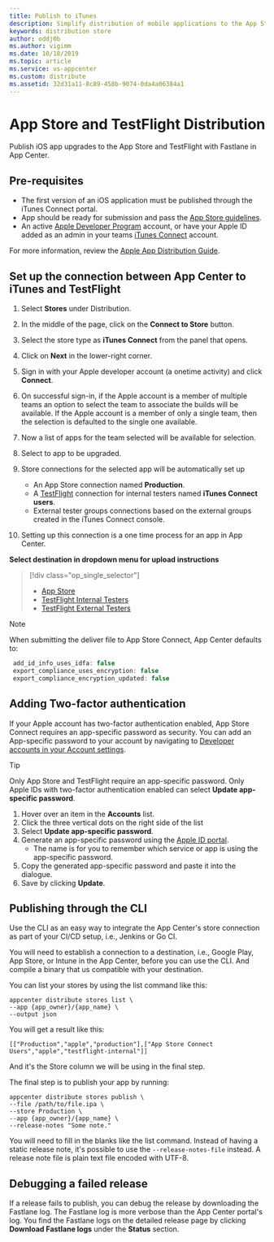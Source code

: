 ```yaml
---
title: Publish to iTunes
description: Simplify distribution of mobile applications to the App Store
keywords: distribution store
author: oddj0b
ms.author: vigimm
ms.date: 10/18/2019
ms.topic: article
ms.service: vs-appcenter
ms.custom: distribute
ms.assetid: 32d31a11-8c89-458b-9074-0da4a06384a1
---
```


# App Store and TestFlight Distribution

Publish iOS app upgrades to the App Store and TestFlight with Fastlane in App Center.

## Pre-requisites

* The first version of an iOS application must be published through the iTunes Connect portal.
* App should be ready for submission and pass the [App Store guidelines](https://developer.apple.com/app-store/review/guidelines/).
* An active [Apple Developer Program](https://developer.apple.com/programs/enroll/) account, or have your Apple ID added as an admin in your teams [iTunes Connect](https://itunesconnect.apple.com/login) account.

For more information, review the [Apple App Distribution Guide](https://help.apple.com/xcode/mac/current/#/dev8b4250b57).

## Set up the connection between App Center to iTunes and TestFlight

1. Select **Stores** under Distribution.
2. In the middle of the page, click on the **Connect to Store** button.
3. Select the store type as **iTunes Connect** from the panel that opens.
4. Click on **Next** in the lower-right corner.
5. Sign in with your Apple developer account (a onetime activity) and click **Connect**.
6. On successful sign-in, if the Apple account is a member of multiple teams an option to select the team to associate the builds will be available. If the Apple account is a member of only a single team, then the selection is defaulted to the single one available.
7. Now a list of apps for the team selected will be available for selection.
8. Select to app to be upgraded.
9. Store connections for the selected app will be automatically set up
   * An App Store connection named **Production**.
   * A [TestFlight](https://developer.apple.com/testflight/) connection for internal testers named **iTunes Connect users**.
   * External tester groups connections based on the external groups created in the iTunes Connect console.

10. Setting up this connection is a one time process for an app in App Center.

**Select destination in dropdown menu for upload instructions**

> [!div  class="op_single_selector"]
> * [App Store](apple/app_store.md)
> * [TestFlight Internal Testers](apple/testflight_internal.md)
> * [TestFlight External Testers](apple/testflight_external.md)

> [!NOTE]
> When submitting the deliver file to App Store Connect, App Center defaults to:
> ```js
>  add_id_info_uses_idfa: false
>  export_compliance_uses_encryption: false
>  export_compliance_encryption_updated: false
>  ```

## Adding Two-factor authentication

If your Apple account has two-factor authentication enabled, App Store Connect requires an app-specific password as security. You can add an App-specific password to your account by navigating to [Developer accounts in your Account settings](https://appcenter.ms/settings/accounts).

> [!TIP]
> Only App Store and TestFlight require an app-specific password.
> Only Apple IDs with two-factor authentication enabled can select **Update app-specific password**.

1. Hover over an item in the **Accounts** list.
2. Click the three vertical dots on the right side of the list
3. Select **Update app-specific password**.
4. Generate an app-specific password using the [Apple ID portal](https://appleid.apple.com/).
    * The name is for you to remember which service or app is using the app-specific password.
5. Copy the generated app-specific password and paste it into the dialogue.
6. Save by clicking **Update**.

## Publishing through the CLI
Use the CLI as an easy way to integrate the App Center's store connection as part of your CI/CD setup, i.e., Jenkins or Go CI.

You will need to establish a connection to a destination, i.e., Google Play, App Store, or Intune in the App Center, before you can use the CLI. And compile a binary that us compatible with your destination.

You can list your stores by using the list command like this:
```
appcenter distribute stores list \
--app {app_owner}/{app_name} \
--output json
```

You will get a result like this:

```
[["Production","apple","production"],["App Store Connect Users","apple","testflight-internal"]]
```
And it's the Store column we will be using in the final step.

The final step is to publish your app by running:
```
appcenter distribute stores publish \
--file /path/to/file.ipa \
--store Production \
--app {app_owner}/{app_name} \
--release-notes "Some note."
```

You will need to fill in the blanks like the list command. Instead of having a static release note, it's possible to use the `--release-notes-file` instead. A release note file is plain text file encoded with UTF-8.

## Debugging a failed release

If a release fails to publish, you can debug the release by downloading the Fastlane log. The Fastlane log is more verbose than the App Center portal's log.
You find the Fastlane logs on the detailed release page by clicking **Download Fastlane logs**  under the **Status** section.
